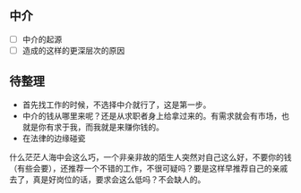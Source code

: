 ## 中介

* [ ] 中介的起源
* [ ] 造成的这样的更深层次的原因

## 待整理

* 首先找工作的时候，不选择中介就行了，这是第一步。
* 中介的钱从哪里来呢？还是从求职者身上给拿过来的。有需求就会有市场，也就是你有求于我，而我就是来赚你钱的。
* 在法律的边缘碰瓷

什么茫茫人海中会这么巧，一个非亲非故的陌生人突然对自己这么好，不要你的钱（有些会要），还推荐一个不错的工作，不很可疑吗？要是这样早推荐自己的亲戚去了，真是好岗位的话，要求会这么低吗？不会缺人的。

